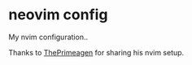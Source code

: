 # neovim config

My nvim configuration.. 

Thanks to [ThePrimeagen](https://github.com/ThePrimeagen/init.lua/tree/master) for sharing his nvim setup.

